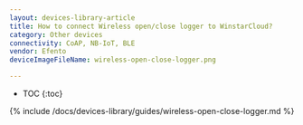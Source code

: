 ```yaml
---
layout: devices-library-article
title: How to connect Wireless open/close logger to WinstarCloud?
category: Other devices
connectivity: CoAP, NB-IoT, BLE
vendor: Efento
deviceImageFileName: wireless-open-close-logger.png

---
```


* TOC
{:toc}

{% include /docs/devices-library/guides/wireless-open-close-logger.md %}

